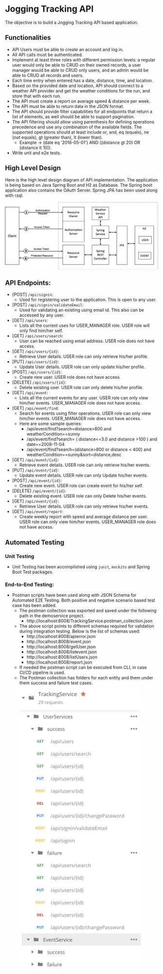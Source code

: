 # Jogging Tracking API
The objective is to build a Jogging Tracking API based application.  

## Functionalities
- API Users must be able to create an account and log in.
- All API calls must be authenticated.
- Implement at least three roles with different permission levels: a regular user would only be able to CRUD on their owned records, a user manager would be able to CRUD only users, and an admin would be able to CRUD all records and users.
- Each time entry when entered has a date, distance, time, and location.
- Based on the provided date and location, API should connect to a weather API provider and get the weather conditions for the run, and store that with each run.
- The API must create a report on average speed & distance per week.
- The API must be able to return data in the JSON format.
- The API should provide filter capabilities for all endpoints that return a list of elements, as well should be able to support pagination.
- The API filtering should allow using parenthesis for defining operations precedence and use any combination of the available fields. The supported operations should at least include or, and, eq (equals), ne (not equals), gt (greater than), lt (lower than).
    - Example -> (date eq '2016-05-01') AND ((distance gt 20) OR (distance lt 10)).
- Write unit and e2e tests.

## High Level Design
Here is the high level design diagram of API implementation. The application is being based on Java Spring Boot and H2 as Database.
The Spring boot application also contains the OAuth Server. Spring JPA has been used along with rsql.    

![image info](./images/design.png)

## API Endpoints:
- [POST] `/api/signin`:
    - Used for registering user to the application. This is open to any user.
- [POST] `/api/signin/validateEmail`:
    - Used for validating an existing using email id. This also can be accessed by any user.
- [GET] `/api/users`:
    - Lists all the current uses for USER_MANAGER role. USER role will only find him/her self. 
- [GET] `/api/users/search`:
    - User can be reached using email address. USER role does not have access.
- [GET] `/api/users/{id}`:
    - Retrieve User details. USER role can only retrieve his/her profile.
- [PUT] `/api/users/{id}`:
    - Update User details. USER role can only update his/her profile.
- [POST] `/api/users/{id}`:
    - Create new user. USER role does not have access.
- [DELETE] `/api/users/{id}`:
    - Delete existing user. USER role can only delete his/her profile.
- [GET] `/api/event`:
    - Lists all the current events for any user. USER role can only view him/her events. USER_MANAGER role does not have access.
- [GET] `/api/event/find`:
    - Search for events using filter operations. USER role can only view him/her events. USER_MANAGER role does not have access.
    - Here are some sample queries:
        - /api/event/find?search=distance>800 and weatherCondition==sunny
        - /api/event/find?search= ( distance<=3.0 and distance >100 ) and date==2008-11-04
        - /api/event/find?search=(distance>800 or distance < 400) and weatherCondition==sunny&sort=distance,desc
- [GET] `/api/event/{id}`:
    - Retrieve event details. USER role can only retrieve his/her events.
- [PUT] `/api/event/{id}`:
    - Update event details. USER role can only Update his/her events.
- [POST] `/api/event/{id}`:
    - Create new event. USER role can create event for his/her self.
- [DELETE] `/api/event/{id}`:
    - Delete existing event. USER role can only Delete his/her events.
- [GET] `/api/event/{id}`:
    - Retrieve User details. USER role can only retrieve his/her events.
- [GET] `/api/event/report`:
    - Create weekly report with speed and average distance per user. USER role can only view him/her events. USER_MANAGER role does not have access.
    
## Automated Testing

### Unit Testing
- Unit Testing has been accomplished using `junit`, `mockito` and Spring Boot Test packages. 
### End-to-End Testing:
-  Postman scripts have been used along with JSON Schema for Automated E2E Testing. Both positive and negative scenario based test case has been added.   
    - The postman collection was exported and saved under the following path in the demoservice project.
        - http://localhost:8008/TrackingService.postman_collection.json
    - The above script points to different schemas required for validation during integration testing. Below is the list of schemas used:
        - http://localhost:8008/apierror.json
        - http://localhost:8008/event.json
        - http://localhost:8008/getUser.json
        - http://localhost:8008/listevent.json
        - http://localhost:8008/listUsers.json
        - http://localhost:8008/report.json
    - If needed the postman script can be executed from CLI, in case CI/CD pipeline is used.
    - The Postman collection has folders for each entity and them under them success and failure test cases.
    ![image info](./images/postman.jpg)  
    
        
        


    
